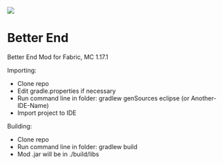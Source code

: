 [![](https://jitpack.io/v/paulevsGitch/BetterEnd.svg)](https://jitpack.io/#paulevsGitch/BetterEnd)
# Better End
Better End Mod for Fabric, MC 1.17.1

Importing:
* Clone repo
* Edit gradle.properties if necessary
* Run command line in folder: gradlew genSources eclipse (or Another-IDE-Name)
* Import project to IDE

Building:
* Clone repo
* Run command line in folder: gradlew build
* Mod .jar will be in ./build/libs


